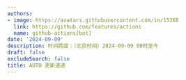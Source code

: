 ```yaml
---
authors:
- image: https://avatars.githubusercontent.com/in/15368
  link: https://github.com/features/actions
  name: github-actions[bot]
date: '2024-09-09'
description: 时间跨度：（北京时间）2024-09-09 00时至今
draft: false
excludeSearch: false
title: AUTO 更新速递
---
```


